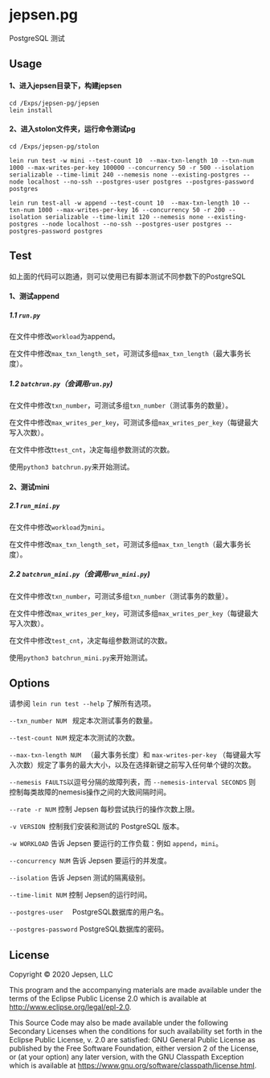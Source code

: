 # jepsen.pg



PostgreSQL 测试

## Usage



#### 1、进入jepsen目录下，构建jepsen

```
cd /Exps/jepsen-pg/jepsen
lein install
```

#### 2、进入stolon文件夹，运行命令测试pg

```
cd /Exps/jepsen-pg/stolon
```

```
lein run test -w mini --test-count 10  --max-txn-length 10 --txn-num 1000 --max-writes-per-key 100000 --concurrency 50 -r 500 --isolation serializable --time-limit 240 --nemesis none --existing-postgres --node localhost --no-ssh --postgres-user postgres --postgres-password postgres
```

```
lein run test-all -w append --test-count 10  --max-txn-length 10 --txn-num 1000 --max-writes-per-key 16 --concurrency 50 -r 200 --isolation serializable --time-limit 120 --nemesis none --existing-postgres --node localhost --no-ssh --postgres-user postgres --postgres-password postgres
```



## Test



如上面的代码可以跑通，则可以使用已有脚本测试不同参数下的PostgreSQL

#### 1、测试append

##### 1.1  ``run.py``

在文件中修改``workload``为append。

在文件中修改``max_txn_length_set``，可测试多组``max_txn_length``（最大事务长度）。

##### 1.2  ``batchrun.py``（会调用``run.py``)

在文件中修改``txn_number``，可测试多组``txn_number``（测试事务的数量）。

在文件中修改``max_writes_per_key``，可测试多组``max_writes_per_key``（每键最大写入次数）。

在文件中修改t``test_cnt``，决定每组参数测试的次数。

使用``python3 batchrun.py``来开始测试。



#### 2、测试mini

##### 2.1  ``run_mini.py``

在文件中修改``workload``为``mini``。

在文件中修改``max_txn_length_set``，可测试多组``max_txn_length``（最大事务长度）。

##### 2.2  ``batchrun_mini.py``（会调用``run_mini.py``)

在文件中修改``txn_number``，可测试多组``txn_number``（测试事务的数量）。

在文件中修改``max_writes_per_key``，可测试多组``max_writes_per_key``（每键最大写入次数）。

在文件中修改``test_cnt``，决定每组参数测试的次数。

使用``python3 batchrun_mini.py``来开始测试。



## Options



请参阅 ``lein run test --help`` 了解所有选项。

 ``--txn_number NUM `` 规定本次测试事务的数量。

`` --test-count NUM `` 规定本次测试的次数。

 ``--max-txn-length NUM `` （最大事务长度）和 `` max-writes-per-key `` （每键最大写入次数）规定了事务的最大大小，以及在选择新键之前写入任何单个键的次数。

``--nemesis FAULTS``以逗号分隔的故障列表，而 ``--nemesis-interval SECONDS`` 则 控制每类故障的nemesis操作之间的大致间隔时间。

``--rate -r NUM`` 控制 Jepsen 每秒尝试执行的操作次数上限。

``-v VERSION ``控制我们安装和测试的 PostgreSQL  版本。

``-w WORKLOAD`` 告诉 Jepsen 要运行的工作负载：例如 ``append``，``mini``。

``--concurrency NUM`` 告诉 Jepsen 要运行的并发度。

``--isolation`` 告诉 Jepsen 测试的隔离级别。

``--time-limit NUM`` 控制 Jepsen的运行时间。

``--postgres-user  ``  PostgreSQL数据库的用户名。

``--postgres-password`` PostgreSQL数据库的密码。



## License


Copyright © 2020 Jepsen, LLC

This program and the accompanying materials are made available under the terms of the Eclipse Public License 2.0 which is available at http://www.eclipse.org/legal/epl-2.0.

This Source Code may also be made available under the following Secondary Licenses when the conditions for such availability set forth in the Eclipse Public License, v. 2.0 are satisfied: GNU General Public License as published by the Free Software Foundation, either version 2 of the License, or (at your option) any later version, with the GNU Classpath Exception which is available at https://www.gnu.org/software/classpath/license.html.
